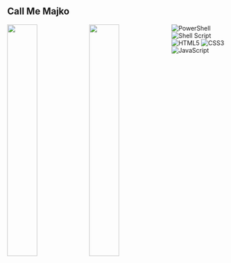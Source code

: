 ## Call Me Majko

<img align="left" width="37%" src="https://github-readme-stats.vercel.app/api?username=MajkoAutomato&show_icons=true&theme=tokyonight" />
<img align="left" width="37%" src="https://github-readme-stats.vercel.app/api/top-langs/?username=anuraghazra&layout=compact" />

![PowerShell](https://img.shields.io/badge/PowerShell-%235391FE.svg?style=for-the-badge&logo=powershell&logoColor=white)
![Shell Script](https://img.shields.io/badge/shell_script-%23121011.svg?style=for-the-badge&logo=gnu-bash&logoColor=white)
![HTML5](https://img.shields.io/badge/html5-%23E34F26.svg?style=for-the-badge&logo=html5&logoColor=white)
![CSS3](https://img.shields.io/badge/css3-%231572B6.svg?style=for-the-badge&logo=css3&logoColor=white)
![JavaScript](https://img.shields.io/badge/javascript-%23323330.svg?style=for-the-badge&logo=javascript&logoColor=%23F7DF1E)

